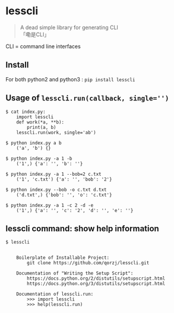 # lesscli
> A dead simple library for generating CLI  
> 「嘞是CLI」

CLI = command line interfaces

## Install
For both python2 and python3 : `pip install lesscli`

## Usage of `lesscli.run(callback, single='')`
```
$ cat index.py:
    import lesscli
    def work(*a, **b):
        print(a, b)
    lesscli.run(work, single='ab')

$ python index.py a b
    ('a', 'b') {}

$ python index.py -a 1 -b
    ('1',) {'a': '', 'b': ''}

$ python index.py -a 1 --bob=2 c.txt
    ('1', 'c.txt') {'a': '', 'bob': '2'}

$ python index.py --bob -o c.txt d.txt
    ('d.txt',) {'bob': '', 'o': 'c.txt'}

$ python index.py -a 1 -c 2 -d -e
    ('1',) {'a': '', 'c': '2', 'd': '', 'e': ''}
```

## lesscli command: show help information
```
$ lesscli

    
    Boilerplate of Installable Project:
        git clone https://github.com/qorzj/lesscli.git

    Documentation of "Writing the Setup Script":
        https://docs.python.org/2/distutils/setupscript.html
        https://docs.python.org/3/distutils/setupscript.html

    Documentation of lesscli.run:
        >>> import lesscli
        >>> help(lesscli.run)


```